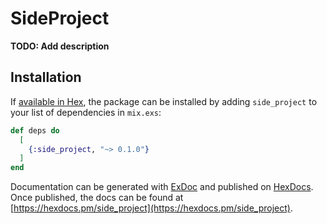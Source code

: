 # SideProject

**TODO: Add description**

## Installation

If [available in Hex](https://hex.pm/docs/publish), the package can be installed
by adding `side_project` to your list of dependencies in `mix.exs`:

```elixir
def deps do
  [
    {:side_project, "~> 0.1.0"}
  ]
end
```

Documentation can be generated with [ExDoc](https://github.com/elixir-lang/ex_doc)
and published on [HexDocs](https://hexdocs.pm). Once published, the docs can
be found at [https://hexdocs.pm/side_project](https://hexdocs.pm/side_project).

